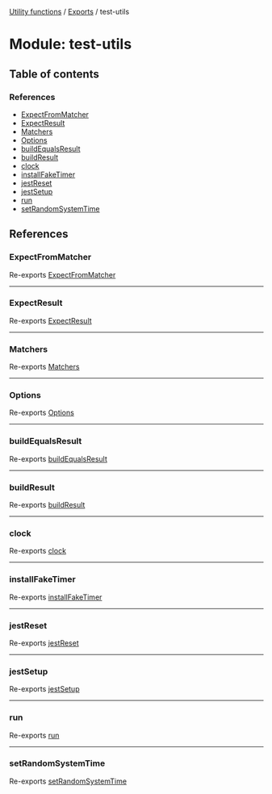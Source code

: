 [Utility functions](../index.md) / [Exports](../modules.md) / test-utils

# Module: test-utils

## Table of contents

### References

- [ExpectFromMatcher](test_utils.md#expectfrommatcher)
- [ExpectResult](test_utils.md#expectresult)
- [Matchers](test_utils.md#matchers)
- [Options](test_utils.md#options)
- [buildEqualsResult](test_utils.md#buildequalsresult)
- [buildResult](test_utils.md#buildresult)
- [clock](test_utils.md#clock)
- [installFakeTimer](test_utils.md#installfaketimer)
- [jestReset](test_utils.md#jestreset)
- [jestSetup](test_utils.md#jestsetup)
- [run](test_utils.md#run)
- [setRandomSystemTime](test_utils.md#setrandomsystemtime)

## References

### ExpectFromMatcher

Re-exports [ExpectFromMatcher](../interfaces/test_utils_expect.ExpectFromMatcher.md)

___

### ExpectResult

Re-exports [ExpectResult](../interfaces/test_utils_expect.ExpectResult.md)

___

### Matchers

Re-exports [Matchers](test_utils_expect.md#matchers)

___

### Options

Re-exports [Options](../interfaces/test_utils_fake_timers.Options.md)

___

### buildEqualsResult

Re-exports [buildEqualsResult](test_utils_expect.md#buildequalsresult)

___

### buildResult

Re-exports [buildResult](test_utils_expect.md#buildresult)

___

### clock

Re-exports [clock](test_utils_fake_timers.md#clock)

___

### installFakeTimer

Re-exports [installFakeTimer](test_utils_fake_timers.md#installfaketimer)

___

### jestReset

Re-exports [jestReset](test_utils_jest.md#jestreset)

___

### jestSetup

Re-exports [jestSetup](test_utils_jest.md#jestsetup)

___

### run

Re-exports [run](test_utils_fake_timers.md#run)

___

### setRandomSystemTime

Re-exports [setRandomSystemTime](test_utils_fake_timers.md#setrandomsystemtime)
